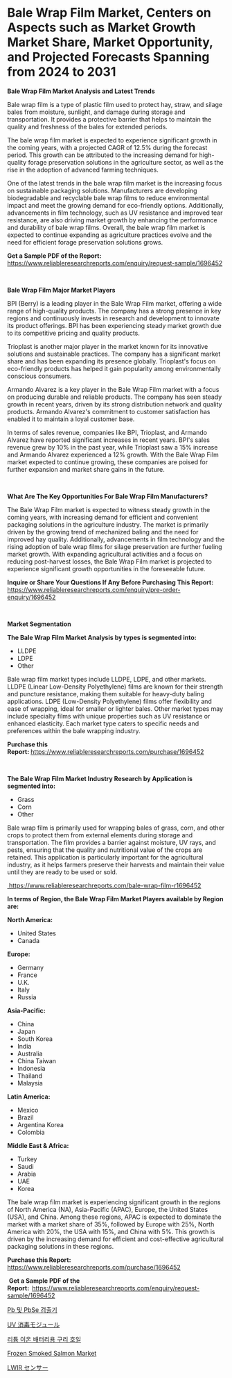 <p><h1>Bale Wrap Film Market, Centers on Aspects such as Market Growth Market Share, Market Opportunity, and Projected Forecasts Spanning from 2024 to 2031</h1></p><p><strong>Bale Wrap Film Market Analysis and Latest Trends</strong></p>
<p><p>Bale wrap film is a type of plastic film used to protect hay, straw, and silage bales from moisture, sunlight, and damage during storage and transportation. It provides a protective barrier that helps to maintain the quality and freshness of the bales for extended periods.</p><p>The bale wrap film market is expected to experience significant growth in the coming years, with a projected CAGR of 12.5% during the forecast period. This growth can be attributed to the increasing demand for high-quality forage preservation solutions in the agriculture sector, as well as the rise in the adoption of advanced farming techniques.</p><p>One of the latest trends in the bale wrap film market is the increasing focus on sustainable packaging solutions. Manufacturers are developing biodegradable and recyclable bale wrap films to reduce environmental impact and meet the growing demand for eco-friendly options. Additionally, advancements in film technology, such as UV resistance and improved tear resistance, are also driving market growth by enhancing the performance and durability of bale wrap films. Overall, the bale wrap film market is expected to continue expanding as agriculture practices evolve and the need for efficient forage preservation solutions grows.</p></p>
<p><strong>Get a Sample PDF of the Report:&nbsp;</strong> <a href="https://www.reliableresearchreports.com/enquiry/request-sample/1696452">https://www.reliableresearchreports.com/enquiry/request-sample/1696452</a></p>
<p>&nbsp;</p>
<p><strong>Bale Wrap Film Major Market Players</strong></p>
<p><p>BPI (Berry) is a leading player in the Bale Wrap Film market, offering a wide range of high-quality products. The company has a strong presence in key regions and continuously invests in research and development to innovate its product offerings. BPI has been experiencing steady market growth due to its competitive pricing and quality products.</p><p>Trioplast is another major player in the market known for its innovative solutions and sustainable practices. The company has a significant market share and has been expanding its presence globally. Trioplast's focus on eco-friendly products has helped it gain popularity among environmentally conscious consumers.</p><p>Armando Alvarez is a key player in the Bale Wrap Film market with a focus on producing durable and reliable products. The company has seen steady growth in recent years, driven by its strong distribution network and quality products. Armando Alvarez's commitment to customer satisfaction has enabled it to maintain a loyal customer base.</p><p>In terms of sales revenue, companies like BPI, Trioplast, and Armando Alvarez have reported significant increases in recent years. BPI's sales revenue grew by 10% in the past year, while Trioplast saw a 15% increase and Armando Alvarez experienced a 12% growth. With the Bale Wrap Film market expected to continue growing, these companies are poised for further expansion and market share gains in the future.</p></p>
<p>&nbsp;</p>
<p><strong>What Are The Key Opportunities For Bale Wrap Film Manufacturers?</strong></p>
<p><p>The Bale Wrap Film market is expected to witness steady growth in the coming years, with increasing demand for efficient and convenient packaging solutions in the agriculture industry. The market is primarily driven by the growing trend of mechanized baling and the need for improved hay quality. Additionally, advancements in film technology and the rising adoption of bale wrap films for silage preservation are further fueling market growth. With expanding agricultural activities and a focus on reducing post-harvest losses, the Bale Wrap Film market is projected to experience significant growth opportunities in the foreseeable future.</p></p>
<p><strong>Inquire or Share Your Questions If Any Before Purchasing This Report:</strong> <a href="https://www.reliableresearchreports.com/enquiry/pre-order-enquiry/1696452">https://www.reliableresearchreports.com/enquiry/pre-order-enquiry/1696452</a></p>
<p>&nbsp;</p>
<p><strong>Market Segmentation</strong></p>
<p><strong>The Bale Wrap Film Market Analysis by types is segmented into:</strong></p>
<p><ul><li>LLDPE</li><li>LDPE</li><li>Other</li></ul></p>
<p><p>Bale wrap film market types include LLDPE, LDPE, and other markets. LLDPE (Linear Low-Density Polyethylene) films are known for their strength and puncture resistance, making them suitable for heavy-duty baling applications. LDPE (Low-Density Polyethylene) films offer flexibility and ease of wrapping, ideal for smaller or lighter bales. Other market types may include specialty films with unique properties such as UV resistance or enhanced elasticity. Each market type caters to specific needs and preferences within the bale wrapping industry.</p></p>
<p><strong>Purchase this Report:&nbsp;</strong><a href="https://www.reliableresearchreports.com/purchase/1696452">https://www.reliableresearchreports.com/purchase/1696452</a></p>
<p>&nbsp;</p>
<p><strong>The Bale Wrap Film Market Industry Research by Application is segmented into:</strong></p>
<p><ul><li>Grass</li><li>Corn</li><li>Other</li></ul></p>
<p><p>Bale wrap film is primarily used for wrapping bales of grass, corn, and other crops to protect them from external elements during storage and transportation. The film provides a barrier against moisture, UV rays, and pests, ensuring that the quality and nutritional value of the crops are retained. This application is particularly important for the agricultural industry, as it helps farmers preserve their harvests and maintain their value until they are ready to be used or sold.</p></p>
<p><a href="https://www.reliableresearchreports.com/bale-wrap-film-r1696452">&nbsp;https://www.reliableresearchreports.com/bale-wrap-film-r1696452</a></p>
<p><strong>In terms of Region, the Bale Wrap Film Market Players available by Region are:</strong></p>
<p>
    <p> <strong> North America: </strong>
        <ul>
            <li>United States</li>
            <li>Canada</li>
        </ul>
        </p> 
    <p> <strong> Europe: </strong>
        <ul>
            <li>Germany</li>
            <li>France</li>
            <li>U.K.</li>
            <li>Italy</li>
            <li>Russia</li>
        </ul>
        </p> 
    <p> <strong> Asia-Pacific: </strong>
        <ul>
            <li>China</li>
            <li>Japan</li>
            <li>South Korea</li>
            <li>India</li>
            <li>Australia</li>
            <li>China Taiwan</li>
            <li>Indonesia</li>
            <li>Thailand</li>
            <li>Malaysia</li>
        </ul>
        </p> 
    <p> <strong> Latin America: </strong>
        <ul>
            <li>Mexico</li>
            <li>Brazil</li>
            <li>Argentina Korea</li>
            <li>Colombia</li>
        </ul>
        </p> 
    <p> <strong> Middle East & Africa: </strong>
        <ul>
            <li>Turkey</li>
            <li>Saudi</li>
            <li>Arabia</li>
            <li>UAE</li>
            <li>Korea</li>
        </ul>
    </p>
    </p>
<p><p>The bale wrap film market is experiencing significant growth in the regions of North America (NA), Asia-Pacific (APAC), Europe, the United States (USA), and China. Among these regions, APAC is expected to dominate the market with a market share of 35%, followed by Europe with 25%, North America with 20%, the USA with 15%, and China with 5%. This growth is driven by the increasing demand for efficient and cost-effective agricultural packaging solutions in these regions.</p></p>
<p><strong>Purchase this Report: </strong><a href="https://www.reliableresearchreports.com/purchase/1696452">https://www.reliableresearchreports.com/purchase/1696452</a></p>
<p>&nbsp;<strong>Get a Sample PDF of the Report:&nbsp;&nbsp;</strong><a href="https://www.reliableresearchreports.com/enquiry/request-sample/1696452">https://www.reliableresearchreports.com/enquiry/request-sample/1696452</a></p>
<p><strong></strong></p>
<p><p><a href="https://github.com/trmesnao7959541/Market-Research-Report-List-2/blob/main/4595257122460.md">Pb 및 PbSe 검출기</a></p><p><a href="https://github.com/RodHoppe07/Market-Research-Report-List-2/blob/main/4015342123576.md">UV 消毒モジュール</a></p><p><a href="https://github.com/khairinauzunul/Market-Research-Report-List-1/blob/main/6825471108822.md">리튬 이온 배터리용 구리 호일</a></p><p><a href="https://issuu.com/reportprime-2/docs/frozen-smoked-salmon-market-size-2030.pptx">Frozen Smoked Salmon Market</a></p><p><a href="https://github.com/reliezer65/Market-Research-Report-List-1/blob/main/5372644123577.md">LWIR センサー</a></p></p>